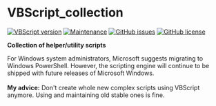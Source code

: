 # VBScript_collection
[![VBScript version](https://img.shields.io/badge/VBScript-5.8-blue.svg)](https://www.w3schools.com/asp/asp_ref_vbscript_functions.asp)
[![Maintenance](https://img.shields.io/badge/Maintained%3F-yes-green.svg)](https://github.com/marius-joe/VBScript_collection/graphs/commit-activity)
[![GitHub issues](https://img.shields.io/github/issues/marius-joe/VBScript_collection.svg)](https://github.com/marius-joe/VBScript_collection/issues/)
[![GitHub license](https://img.shields.io/github/license/marius-joe/VBScript_collection.svg)](https://github.com/marius-joe/VBScript_collection/blob/master/LICENSE)

**Collection of helper/utility scripts**

For Windows system administrators, Microsoft suggests migrating to Windows PowerShell. However, the scripting engine will continue to be shipped with future releases of Microsoft Windows.
<br/>
<br/>
**My advice:** Don't create whole new complex scripts using VBScript anymore. Using and maintaining old stable ones is fine.



